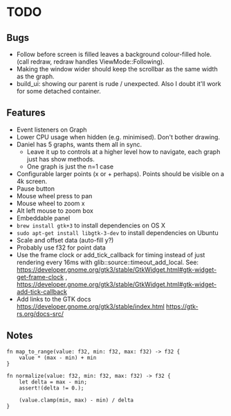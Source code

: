# TODO

## Bugs
* Follow before screen is filled leaves a background colour-filled
  hole. (call redraw, redraw handles ViewMode::Following).
* Making the window wider should keep the scrollbar as the same width as the graph.
* build_ui: showing our parent is rude / unexpected. Also I doubt it'll work for some
  detached container.

## Features
* Event listeners on Graph
* Lower CPU usage when hidden (e.g. minimised). Don't bother drawing.
* Daniel has 5 graphs, wants them all in sync.
  * Leave it up to controls at a higher level how to navigate, each graph just has show methods.
  * One graph is just the n=1 case
* Configurable larger points (x or + perhaps). Points should be visible on a 4k screen.
* Pause button
* Mouse wheel press to pan
* Mouse wheel to zoom x
* Alt left mouse to zoom box
* Embeddable panel
* `brew install gtk+3` to install dependencies on OS X
* `sudo apt-get install libgtk-3-dev` to install dependencies on Ubuntu
* Scale and offset data (auto-fill y?)
* Probably use f32 for point data
* Use the frame clock or add\_tick\_callback for timing instead of
  just rendering every 16ms with glib::source::timeout\_add\_local.
  See:
  https://developer.gnome.org/gtk3/stable/GtkWidget.html#gtk-widget-get-frame-clock ,
  https://developer.gnome.org/gtk3/stable/GtkWidget.html#gtk-widget-add-tick-callback
* Add links to the GTK docs
  https://developer.gnome.org/gtk3/stable/index.html
  https://gtk-rs.org/docs-src/

## Notes

```
fn map_to_range(value: f32, min: f32, max: f32) -> f32 {
    value * (max - min) + min
}

fn normalize(value: f32, min: f32, max: f32) -> f32 {
    let delta = max - min;
    assert!(delta != 0.);

    (value.clamp(min, max) - min) / delta
}
```
